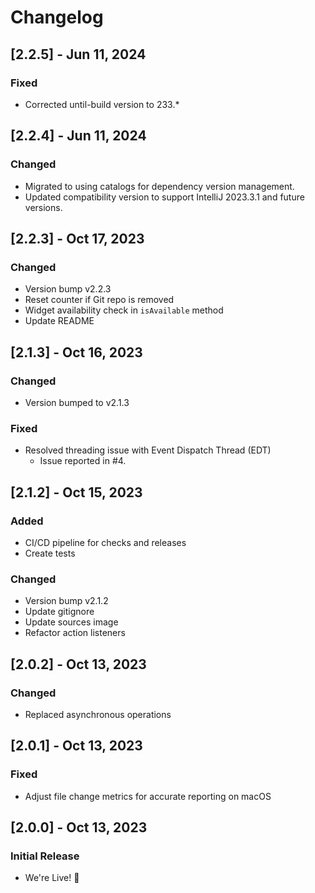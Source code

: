 # Changelog

## [2.2.5] - Jun 11, 2024
### Fixed
- Corrected until-build version to 233.*

## [2.2.4] - Jun 11, 2024
### Changed
- Migrated to using catalogs for dependency version management.
- Updated compatibility version to support IntelliJ 2023.3.1 and future versions.

## [2.2.3] - Oct 17, 2023
### Changed
- Version bump v2.2.3
- Reset counter if Git repo is removed
- Widget availability check in `isAvailable` method
- Update README

## [2.1.3] - Oct 16, 2023
### Changed
- Version bumped to v2.1.3
### Fixed
- Resolved threading issue with Event Dispatch Thread (EDT)
    - Issue reported in #4.

## [2.1.2] - Oct 15, 2023
### Added
- CI/CD pipeline for checks and releases
- Create tests
### Changed
- Version bump v2.1.2
- Update gitignore
- Update sources image
- Refactor action listeners

## [2.0.2] - Oct 13, 2023
### Changed
- Replaced asynchronous operations

## [2.0.1] - Oct 13, 2023
### Fixed
- Adjust file change metrics for accurate reporting on macOS

## [2.0.0] - Oct 13, 2023
### Initial Release
- We're Live! 🎈
